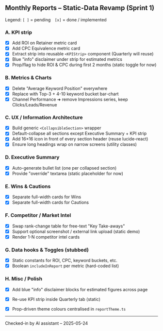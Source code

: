 ## Monthly Reports – Static-Data Revamp (Sprint 1)

Legend: `[ ]` = pending `[x]` = done / implemented

### A. KPI strip
- [x] Add ROI on Retainer metric card
- [x] Add CPC Equivalence metric card
- [x] Extract strip into reusable `<KPIStrip>` component (Quarterly will reuse)
- [x] Blue "info" disclaimer under strip for estimated metrics
- [x] Prop/flag to hide ROI & CPC during first 2 months (static toggle for now)

### B. Metrics & Charts
- [x] Delete "Average Keyword Position" everywhere
- [x] Replace with Top-3 + 4-10 keyword bucket bar-chart
- [x] Channel Performance ➜ remove Impressions series, keep Clicks/Leads/Revenue

### C. UX / Information Architecture
- [x] Build generic `<CollapsibleSection>` wrapper
- [x] Default-collapse all sections except Executive Summary + KPI strip
- [x] Add 16×16 icon in front of every section header (reuse lucide-react)
- [x] Ensure long headings wrap on narrow screens (utility classes)

### D. Executive Summary
- [x] Auto-generate bullet list (one per collapsed section)
- [x] Provide "override" textarea (static placeholder for now)

### E. Wins & Cautions
- [x] Separate full-width cards for Wins
- [x] Separate full-width cards for Cautions

### F. Competitor / Market Intel
- [x] Swap rank-change table for free-text "Key Take-aways"
- [x] Support optional screenshot / external link upload (static demo)
- [x] Render 1-N competitor intel cards

### G. Data hooks & Toggles (stubbed)
- [x] Static constants for ROI, CPC, keyword buckets, etc.
- [x] Boolean `includeInReport` per metric (hard-coded list)

### H. Misc / Polish
- [x] Add blue "info" disclaimer blocks for estimated figures across page
- [x] Re-use KPI strip inside Quarterly tab (static)
- [x] Prop-driven theme colours centralised in `reportTheme.ts`


---

Checked-in by AI assistant – 2025-05-24 